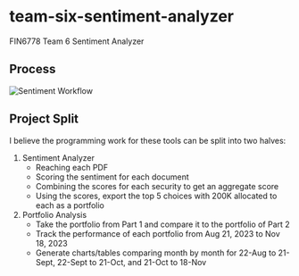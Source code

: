 # team-six-sentiment-analyzer

FIN6778 Team 6 Sentiment Analyzer

## Process

![Sentiment Workflow](https://github.com/vbortone/team-six-sentiment-analyzer/assets/373701/d78fb210-506c-49c8-93df-82553dcf3984)

## Project Split

I believe the programming work for these tools can be split into two halves:

1. Sentiment Analyzer  
    - Reaching each PDF
    - Scoring the sentiment for each document
    - Combining the scores for each security to get an aggregate score
    - Using the scores, export the top 5 choices with 200K allocated to each as a portfolio
2. Portfolio Analysis
    - Take the portfolio from Part 1 and compare it to the portfolio of Part 2
    - Track the performance of each portfolio from Aug 21, 2023 to Nov 18, 2023
    - Generate charts/tables comparing month by month for 22-Aug to 21-Sept, 22-Sept to 21-Oct, and 21-Oct to 18-Nov
